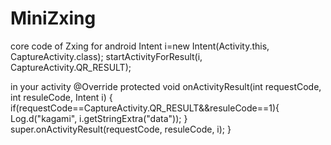 MiniZxing
=========

core code of Zxing for android
Intent i=new Intent(Activity.this, CaptureActivity.class);
startActivityForResult(i, CaptureActivity.QR_RESULT);


in your activity 
@Override
	protected void onActivityResult(int requestCode, int resuleCode, Intent i) {
		if(requestCode==CaptureActivity.QR_RESULT&&resuleCode==1){
			Log.d("kagami", i.getStringExtra("data"));
		}
		super.onActivityResult(requestCode, resuleCode, i);
	}
